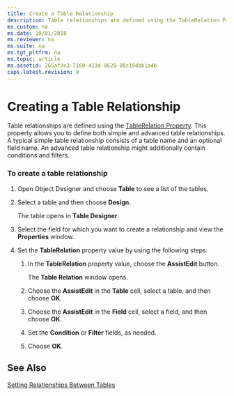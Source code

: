 ```yaml
---
title: Create a Table Relationship
description: Table relationships are defined using the TableRelation Property. Define both simple and advanced table relationship and set conditions and filters.
ms.custom: na
ms.date: 10/01/2018
ms.reviewer: na
ms.suite: na
ms.tgt_pltfrm: na
ms.topic: article
ms.assetid: 265af3c3-7160-413d-8620-00c194bb1a4b
caps.latest.revision: 8
---
```

# Creating a Table Relationship
Table relationships are defined using the [TableRelation Property](TableRelation-Property.md). This property allows you to define both simple and advanced table relationships. A typical simple table relationship consists of a table name and an optional field name. An advanced table relationship might additionally contain conditions and filters.  
  
### To create a table relationship  
  
1.  Open Object Designer and choose **Table** to see a list of the tables.  
  
2.  Select a table and then choose **Design**.  
  
     The table opens in **Table Designer**.  
  
3.  Select the field for which you want to create a relationship and view the **Properties** window.  
  
4.  Set the **TableRelation** property value by using the following steps:  
  
    1.  In the **TableRelation** property value, choose the **AssistEdit** button.  
  
         The **Table Relation** window opens.  
  
    2.  Choose the **AssistEdit** in the **Table** cell, select a table, and then choose **OK**.  
  
    3.  Choose the **AssistEdit** in the **Field** cell, select a field, and then choose **OK**.  
  
    4.  Set the **Condition** or **Filter** fields, as needed.  
  
    5.  Choose **OK**.  
  
## See Also  
 [Setting Relationships Between Tables](Setting-Relationships-Between-Tables.md)
